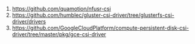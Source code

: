 1. https://github.com/quamotion/nfusr-csi
2. https://github.com/humblec/gluster-csi-driver/tree/glusterfs-csi-driver/drivers
3. https://github.com/GoogleCloudPlatform/compute-persistent-disk-csi-driver/tree/master/pkg/gce-csi-driver
